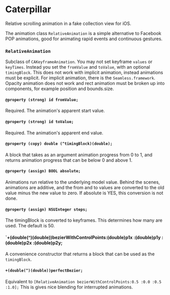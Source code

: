 Caterpillar
===========

Relative scrolling animation in a fake collection view for iOS.

The animation class `RelativeAnimation` is a simple alternative to Facebook POP animations,
good for animating rapid events and continuous gestures.


### `RelativeAnimation`

Subclass of `CAKeyframeAnimation`. 
You may not set keyframe `values` or `keyTimes`.
Instead you set the `fromValue` and `toValue`,
with an optional `timingBlock`.
This does not work with implicit animation,
instead animations must be explicit.
For implicit animation, there is the `Seamless.framework`.
Opacity animation does not work and rect animation must be broken up into components,
for example position and bounds.size.

#### `@property (strong) id fromValue;`

Required. The animation's apparent start value.

#### `@property (strong) id toValue;`

Required. The animation's apparent end value.

#### `@property (copy) double (^timingBlock)(double);`

A block that takes as an argument animation progress from 0 to 1,
and returns animation progress that can be below 0 and above 1.

#### `@property (assign) BOOL absolute;`

Animations run relative to the underlying model value.
Behind the scenes, animations are additive,
and the from and to values are converted to 
the old value minus the new value to zero.
If absolute is YES, this conversion is not done.

#### `@property (assign) NSUInteger steps;`

The timingBlock is converted to keyframes.
This determines how many are used.
The default is 50.

#### `+(double(^)(double))bezierWithControlPoints:(double)p1x :(double)p1y :(double)p2x :(double)p2y;

A convenience constructor that returns a block that can be used as the `timingBlock`.

#### `+(double(^)(double))perfectBezier;`

Equivalent to `[RelativeAnimation bezierWithControlPoints:0.5 :0.0 :0.5 :1.0];`
This is gives nice blending for interrupted animations.


